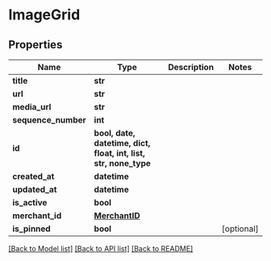 # ImageGrid


## Properties
Name | Type | Description | Notes
------------ | ------------- | ------------- | -------------
**title** | **str** |  | 
**url** | **str** |  | 
**media_url** | **str** |  | 
**sequence_number** | **int** |  | 
**id** | **bool, date, datetime, dict, float, int, list, str, none_type** |  | 
**created_at** | **datetime** |  | 
**updated_at** | **datetime** |  | 
**is_active** | **bool** |  | 
**merchant_id** | [**MerchantID**](MerchantID.md) |  | 
**is_pinned** | **bool** |  | [optional] 

[[Back to Model list]](../README.md#documentation-for-models) [[Back to API list]](../README.md#documentation-for-api-endpoints) [[Back to README]](../README.md)


